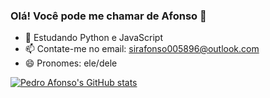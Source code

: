### Olá! Você pode me chamar de Afonso 👋

- 🌱 Estudando Python e JavaScript
- 📫 Contate-me no email: sirafonso005896@outlook.com
- 😄 Pronomes: ele/dele

[![Pedro Afonso's GitHub stats](https://github-readme-stats.vercel.app/api?username=SenhorAfonso)](https://github.com/anuraghazra/github-readme-stats)

